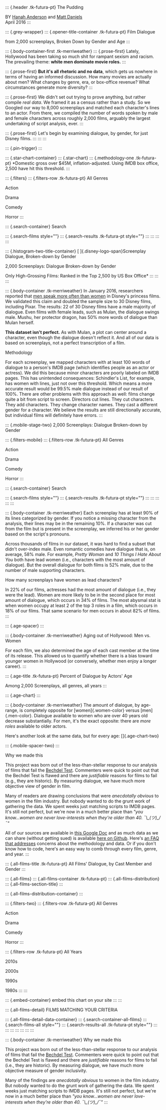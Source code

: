 ::: {.header .tk-futura-pt}
The Pudding

BY [Hanah Anderson](https://twitter.com/hanahanderson) and [Matt
Daniels](https://twitter.com/matthew_daniels)\
April 2016
:::

::: {.grey-wrapper}
::: {.opener-title-container .tk-futura-pt}
Film Dialogue

from 2,000 screenplays, Broken Down by Gender and Age
:::

::: {.body-container-first .tk-merriweather}
::: {.prose-first}
Lately, Hollywood has been taking so much shit for rampant sexism and
racism. The prevailing theme: **white men dominate movie roles.**
:::

::: {.prose-first}
**But it's all rhetoric and no data**, which gets us nowhere in terms of
having an informed discussion. How many movies are actually about men?
What changes by genre, era, or box-office revenue? What circumstances
generate more diversity?
:::

::: {.prose-first}
We didn't set out trying to prove anything, but rather compile *real
data*. We framed it as a census rather than a study. So we Googled our
way to 8,000 screenplays and matched each character's lines to an actor.
From there, we compiled the number of words spoken by male and female
characters across roughly 2,000 films, arguably the largest undertaking
of script analysis, ever.
:::

::: {.prose-first}
Let's begin by examining dialogue, by gender, for just Disney films.
:::
:::
:::

::: {.pin-trigger}
:::

::: {.star-chart-container}
::: {.star-chart}
::: {.methodology-one .tk-futura-pt}
\*Domestic gross over \$45M, inflation-adjusted. Using IMDB box office,
2,500 have hit this threshold.
:::

::: {.filters}
::: {.filters-row .tk-futura-pt}
All Genres

Action

Drama

Comedy

Horror
:::

::: {.search-container}
Search

::: {.search-films style=""}
::: {.search-results .tk-futura-pt style=""}
:::
:::
:::
:::

::: {.histogram-two-title-container}
[ ]{.disney-logo-span}Screenplay Dialogue, Broken-down by Gender

2,000 Screenplays: Dialogue Broken-down by Gender

Only High-Grossing Films: Ranked in the Top 2,500 by US Box Office\*
:::
:::
:::

::: {.body-container .tk-merriweather}
In January 2016, researchers reported that [men speak more often than
women](https://www.washingtonpost.com/news/wonk/wp/2016/01/25/researchers-have-discovered-a-major-problem-with-the-little-mermaid-and-other-disney-movies/)
in Disney's princess films. We validated this claim and doubled the
sample size to 30 Disney films, including Pixar. The results: 22 of 30
Disney films have a male majority of dialogue. Even films with female
leads, such as Mulan, the dialogue swings male. Mushu, her protector
dragon, has 50% more words of dialogue than Mulan herself.

**This dataset isn't perfect.** As with Mulan, a plot can center around
a character, even though the dialogue doesn't reflect it. And all of our
data is based on screenplays, not a perfect transcription of a film.

Methodology

For each screenplay, we mapped characters with at least 100 words of
dialogue to a person's IMDB page (which identifies people as an actor or
actress). We did this because minor characters are poorly labeled on
IMDB pages. This has unintended consequences: Schindler's List, for
example, has women with lines, just not over this threshold. Which means
a more accurate result would be 99.5% male dialogue instead of our
result of 100%. There are other problems with this approach as well:
films change quite a bit from script to screen. Directors cut lines.
They cut characters. They add characters. They change character names.
They cast a different gender for a character. We believe the results are
still directionally accurate, but individual films will definitely have
errors.
:::

::: {.mobile-stage-two}
2,000 Screenplays: Dialogue Broken-down by Gender

::: {.filters-mobile}
::: {.filters-row .tk-futura-pt}
All Genres

Action

Drama

Comedy

Horror
:::

::: {.search-container}
Search

::: {.search-films style=""}
::: {.search-results .tk-futura-pt style=""}
:::
:::
:::
:::
:::

::: {.body-container .tk-merriweather}
Each screenplay has at least 90% of its lines categorized by gender. If
you notice a missing character from the analysis, their lines may be in
the remaining 10%. If a character was cut from the film but is present
in the screenplay, we inferred his or her gender based on the script's
pronouns.

Across thousands of films in our dataset, it was hard to find a subset
that didn't over-index male. Even romantic comedies have dialogue that
is, on average, 58% male. For example, *Pretty Woman* and *10 Things I
Hate About You* both have lead women (i.e., characters with the most
amount of dialogue). But the overall dialogue for both films is 52%
male, due to the number of male supporting characters.

How many screenplays have women as lead characters?

In 22% of our films, actresses had the most amount of dialogue (i.e.,
they were the lead). Women are more likely to be in the second place for
most amount of dialogue, which occurs in 34% of films. The most abysmal
stat is when women occupy at least 2 of the top 3 roles in a film, which
occurs in 18% of our films. That same scenario for men occurs in about
82% of films.
:::

::: {.age-spacer}
:::

::: {.body-container .tk-merriweather}
Aging out of Hollywood: Men vs. Women

For each film, we also determined the age of each cast member at the
time of its release. This allowed us to quantify whether there is a bias
toward younger women in Hollywood (or conversely, whether men enjoy a
longer career).
:::

::: {.age-title .tk-futura-pt}
Percent of Dialogue by Actors' Age

Among 2,000 Screenplays, all genres, all years
:::

::: {.age-chart}
:::

::: {.body-container .tk-merriweather}
The amount of dialogue, by age-range, is completely opposite for
[women]{.women-color} versus [men]{.men-color}. Dialogue available to
women who are over 40 years old decrease substantially. For men, it's
the exact opposite: there are *more roles* available to older actors.

Here's another look at the same data, but for every age:
[]{.age-chart-two}

::: {.mobile-spacer-two}
:::

Why we made this

This project was born out of the less-than-stellar response to our
analysis of films that fail the [Bechdel
Test](https://pudding.cool/2017/03/bechdel/). Commenters were quick to
point out that the Bechdel Test is flawed and there are *justifiable*
reasons for films to fail (e.g., they are historic). By measuring
dialogue, we have much more objective view of gender in film.

Many of readers are drawing conclusions that were *anecdotally obvious*
to women in the film industry. But nobody wanted to do the grunt work of
gathering the data. We spent weeks just matching scripts to IMDB pages.
It's still not perfect, but we're now in a much better place than *"you
know\...women are never love-interests when they're older than 40.
¯\\\_(ツ)\_/¯"*

All of our sources are available in [this Google
Doc](https://docs.google.com/spreadsheets/d/1fbcldxxyRvHjDaaY0EeQnQzvSP7Ub8QYVM2bIs-tKH8/edit?usp=sharing)
and as much data as we can share (without getting sued) is available
[here on Github](https://github.com/matthewfdaniels/scripts/). Here\'s
[an FAQ that
addresses](https://medium.com/@matthew_daniels/faq-for-the-film-dialogue-by-gender-project-40078209f751)
concerns about the methodology and data. Or if you don't know how to
code, here's an easy way to comb through every film, genre, and year.
:::

::: {.all-films-title .tk-futura-pt}
All Films' Dialogue, by Cast Member and Gender
:::

::: {.all-films}
::: {.all-films-container .tk-futura-pt}
::: {.all-films-distribution}
::: {.all-films-section-title}
:::

::: {.all-films-distribution-container}
:::

::: {.filters-two}
::: {.filters-row .tk-futura-pt}
All Genres

Action

Drama

Comedy

Horror
:::

::: {.filters-row .tk-futura-pt}
All Years

2010s

2000s

1990s

1980s
:::
:::

::: {.embed-container}
embed this chart on your site
:::
:::

::: {.all-films-detail}
FILMS MATCHING YOUR CRITERIA

::: {.all-films-detail-data-container}
::: {.search-container-all-films}
::: {.search-films-all style=""}
::: {.search-results-all .tk-futura-pt style=""}
:::
:::
:::
:::
:::
:::
:::

::: {.body-container .tk-merriweather}
Why we made this

This project was born out of the less-than-stellar response to our
analysis of films that fail the [Bechdel Test](/bechdel/). Commenters
were quick to point out that the Bechdel Test is flawed and there are
*justifiable* reasons for films to fail (i.e., they are historic). By
measuring dialogue, we have much more objective measure of gender
inclusivity.

Many of the findings are *anecdotally obvious* to women in the film
industry. But nobody wanted to do the grunt work of gathering the data.
We spent weeks just matching scripts to IMDB pages. It's still not
perfect, but we're now in a much better place than *"you know\...women
are never love-interests when they're older than 40. ¯\\\_(ツ)\_/¯"*
:::
